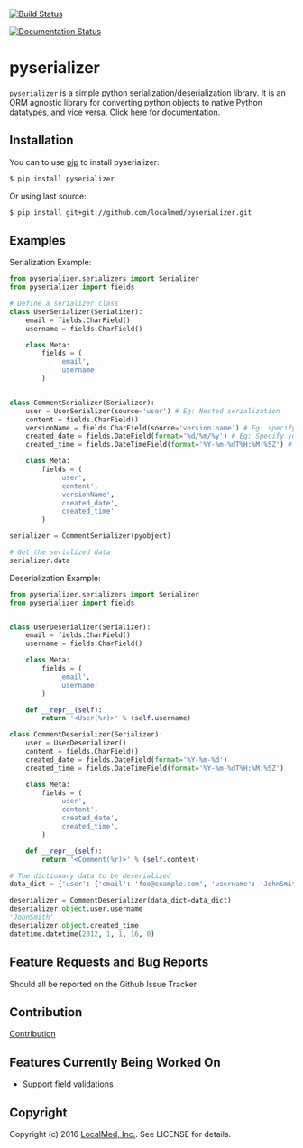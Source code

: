 [![Build Status](https://travis-ci.org/localmed/pyserializer.svg?branch=development)](https://travis-ci.org/localmed/pyserializer)

[![Documentation Status](https://readthedocs.org/projects/pyserializer/badge/?version=latest)](http://pyserializer.readthedocs.org/en/latest/?badge=latest)


pyserializer
============

`pyserializer` is a simple python serialization/deserialization library. It is an ORM agnostic library for converting python objects to native Python datatypes, and vice versa. Click [here](http://pyserializer.readthedocs.org/en/latest/) for documentation.

Installation
------------

You can to use [pip](https://pypi.python.org/pypi/pip) to install pyserializer:
``` bash
$ pip install pyserializer
```
Or using last source:
``` bash
$ pip install git+git://github.com/localmed/pyserializer.git
```

Examples
--------

Serialization Example:
``` python
from pyserializer.serializers import Serializer
from pyserializer import fields

# Define a serializer class
class UserSerializer(Serializer):
    email = fields.CharField()
    username = fields.CharField()

    class Meta:
        fields = (
            'email',
            'username'
        )


class CommentSerializer(Serializer):
    user = UserSerializer(source='user') # Eg: Nested serialization
    content = fields.CharField()
    versionName = fields.CharField(source='version.name') # Eg: specifying the source
    created_date = fields.DateField(format='%d/%m/%y') # Eg: Specify you own datetime format. Defaults to ISO_8601
    created_time = fields.DateTimeField(format='%Y-%m-%dT%H:%M:%SZ') # Eg: Specify you own datetime format. Defaults to ISO_8601

    class Meta:
        fields = (
            'user',
            'content',
            'versionName',
            'created_date',
            'created_time'
        )

serializer = CommentSerializer(pyobject)

# Get the serialized data
serializer.data
```

Deserialization Example:

``` python
from pyserializer.serializers import Serializer
from pyserializer import fields


class UserDeserializer(Serializer):
    email = fields.CharField()
    username = fields.CharField()

    class Meta:
        fields = (
            'email',
            'username'
        )

    def __repr__(self):
        return '<User(%r)>' % (self.username)

class CommentDeserializer(Serializer):
    user = UserDeserializer()
    content = fields.CharField()
    created_date = fields.DateField(format='%Y-%m-%d')
    created_time = fields.DateTimeField(format='%Y-%m-%dT%H:%M:%SZ')

    class Meta:
        fields = (
            'user',
            'content',
            'created_date',
            'created_time',
        )

    def __repr__(self):
        return '<Comment(%r)>' % (self.content)

# The dictionary data to be deserialized
data_dict = {'user': {'email': 'foo@example.com', 'username': 'JohnSmith'}, 'content': 'foo bar', 'created_date': '2015-01-01', 'created_time': '2012-01-01T16:00:00Z'}

deserializer = CommentDeserializer(data_dict=data_dict)
deserializer.object.user.username
'JohnSmith'
deserializer.object.created_time
datetime.datetime(2012, 1, 1, 16, 0)
```

Feature Requests and Bug Reports
--------------------------------

Should all be reported on the Github Issue Tracker


Contribution
------------

[Contribution](CONTRIBUTING.md)


Features Currently Being Worked On
----------------------------------

- Support field validations

Copyright
---------

Copyright (c) 2016 [LocalMed, Inc.](http://www.localmed.com/). See LICENSE for details.
